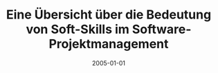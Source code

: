 ---
abstract: ''
authors:
- Stephan Binder
date: '2005-01-01'
featured: false
publication_types:
- '7'
publishDate: '2005-01-01'
title: Eine Übersicht über die Bedeutung von Soft-Skills im Software-Projektmanagement
url_pdf: ''
---